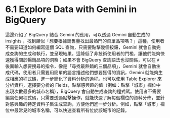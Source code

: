 # 6.1 Explore Data with Gemini in BigQuery

這邊介紹了 BigQuery 結合 Gemini 的應用，可以透過 Gemini 自動生成的 insights ，找到類似「想要根據銷售量找出最熱門的菜單品項嗎？」這種，使用者不需要知道如何編寫這個 SQL 查詢，只需要點擊幾個按鈕，Gemini 就會自動完成查詢的生成和執行，並呈現結果。這降低了非技術使用者的門檻，讓他們能夠快速獲得關於暢銷品項的洞察；如果不會 BigQuery 查詢語法也沒關係，可以在 `#` 後面輸入想要搜尋的指令，像是「尋找最熱銷的三個品項」，Gemini 就會自動生成代碼，使用者只需要用簡單的語言描述他們想要獲得的資訊，Gemini 就能夠生成相應的程式碼，進一步簡化了資料分析的過程。也可以使用 Table Explorer 來分析資料，選擇要分析的 Fields，點擊感興趣的值（例如：點擊「城市」欄位中出現次數最多的城市名稱），BigQuery 會自動生成查詢的程式碼。使用者不需要編寫任何程式碼，只需要透過點擊操作，就能快速了解每個欄位的資料分佈，並針對感興趣的特定資料子集生成查詢，方便他們進一步分析。例如，點擊「城市」欄位中最常見的城市名稱，可以快速查看所有位於該城市的記錄。